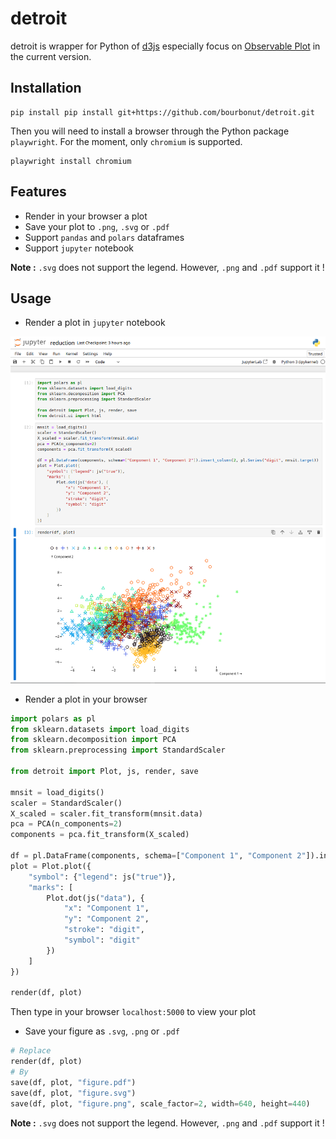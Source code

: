 # detroit

detroit is wrapper for Python of [d3js](https://d3js.org/) especially focus on [Observable Plot](https://observablehq.com/plot/) in the current version.

## Installation

```shell
pip install pip install git+https://github.com/bourbonut/detroit.git
```
Then you will need to install a browser through the Python package `playwright`. For the moment, only `chromium` is supported.
```shell
playwright install chromium
```

## Features

- Render in your browser a plot
- Save your plot to `.png`, `.svg` or `.pdf`
- Support `pandas` and `polars` dataframes
- Support `jupyter` notebook

**Note :** `.svg` does not support the legend. However, `.png` and `.pdf` support it !

## Usage

- Render a plot in `jupyter` notebook

![jupyter example](docs/jupyter.png)

- Render a plot in your browser

```py
import polars as pl
from sklearn.datasets import load_digits
from sklearn.decomposition import PCA
from sklearn.preprocessing import StandardScaler

from detroit import Plot, js, render, save

mnsit = load_digits()
scaler = StandardScaler()
X_scaled = scaler.fit_transform(mnsit.data)
pca = PCA(n_components=2)
components = pca.fit_transform(X_scaled)

df = pl.DataFrame(components, schema=["Component 1", "Component 2"]).insert_column(2, pl.Series("digit", mnsit.target))
plot = Plot.plot({
    "symbol": {"legend": js("true")},
    "marks": [
        Plot.dot(js("data"), {
            "x": "Component 1",
            "y": "Component 2",
            "stroke": "digit",
            "symbol": "digit"
        })
    ]
})

render(df, plot)
```

Then type in your browser `localhost:5000` to view your plot

- Save your figure as `.svg`, `.png` or `.pdf`

```py
# Replace
render(df, plot)
# By
save(df, plot, "figure.pdf")
save(df, plot, "figure.svg")
save(df, plot, "figure.png", scale_factor=2, width=640, height=440)
```

**Note :** `.svg` does not support the legend. However, `.png` and `.pdf` support it !
